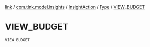 [link](../../../index.md) / [com.tink.model.insights](../../index.md) / [InsightAction](../index.md) / [Type](index.md) / [VIEW_BUDGET](./-v-i-e-w_-b-u-d-g-e-t.md)

# VIEW_BUDGET

`VIEW_BUDGET`